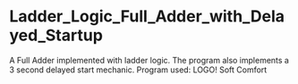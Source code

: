 # Ladder_Logic_Full_Adder_with_Delayed_Startup
A Full Adder implemented with ladder logic. The program also implements a 3 second delayed start mechanic.
Program used: LOGO! Soft Comfort
